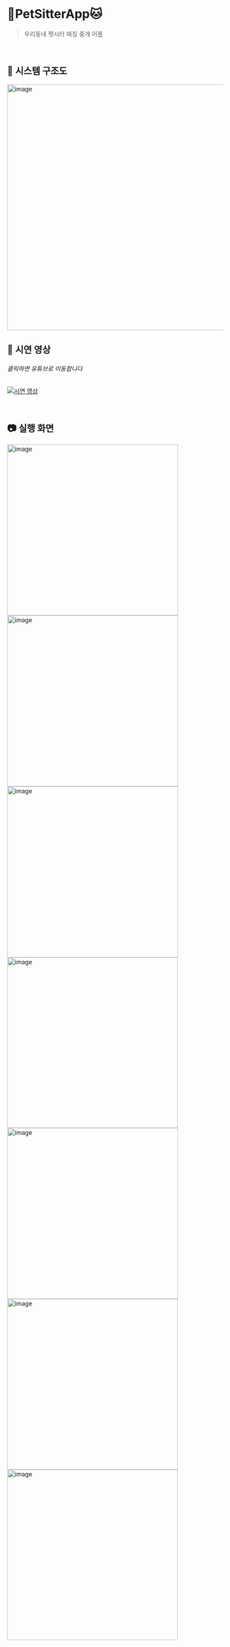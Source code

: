 # 🐶PetSitterApp🐱

> 우리동네 펫시터 매칭 중개 어플

</br>


## :construction: 시스템 구조도

<img width="572" alt="image" src="https://github.com/kimeunkyoungg/PetSitter/assets/127072393/24b67309-18e6-4d9b-89c3-fdaddb0670e6">


</br>

## :movie_camera: 시연 영상

###### 클릭하면 유튜브로 이동합니다

[![시연 영상]([http://img.youtube.com/vi/zHoB05h0lhw/0.jpg)](https://youtu.be/zHoB05h0lhw](https://www.youtube.com/watch?v=3YecM79Pqxs))

</br>

## :camera: 실행 화면

<img width="398" alt="image" src="https://github.com/kimeunkyoungg/PetSitter/assets/127072393/7dc65123-e463-49eb-9482-7f494a1bfc92">
<img width="398" alt="image" src="https://github.com/kimeunkyoungg/PetSitter/assets/127072393/09685344-05ed-4052-9a49-8c02a5de5a04">
<img width="398" alt="image" src="https://github.com/kimeunkyoungg/PetSitter/assets/127072393/5ca8553d-8605-4fdf-b645-bb1f5beabe7d">
<img width="397" alt="image" src="https://github.com/kimeunkyoungg/PetSitter/assets/127072393/93cff5af-3bb2-4ba1-b8f4-0c219e1a2b18">
<img width="398" alt="image" src="https://github.com/kimeunkyoungg/PetSitter/assets/127072393/a214d1d3-db11-4a74-8571-081aceee9564">
<img width="397" alt="image" src="https://github.com/kimeunkyoungg/PetSitter/assets/127072393/8854c7d7-8a63-41c6-bbd9-949da79b0ed6">
<img width="397" alt="image" src="https://github.com/kimeunkyoungg/PetSitter/assets/127072393/a8ed92f9-2137-4a29-896d-aa5342d37fd8">


